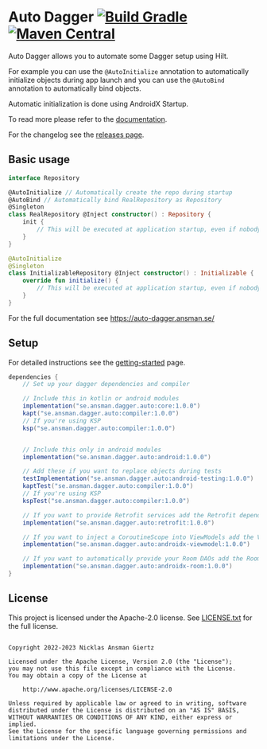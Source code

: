 Auto Dagger [![Build Gradle](https://github.com/ansman/auto-dagger/actions/workflows/gradle.yml/badge.svg?branch=main)](https://github.com/ansman/auto-dagger/actions/workflows/gradle.yml) [![Maven Central](https://img.shields.io/maven-central/v/se.ansman.dagger.auto/core.svg)](https://central.sonatype.com/search?namespace=se.ansman.dagger.auto)
===
Auto Dagger allows you to automate some Dagger setup using Hilt.

For example you can use the `@AutoInitialize` annotation to automatically initialize objects
during app launch and you can use the `@AutoBind` annotation to automatically bind objects.

Automatic initialization is done using AndroidX Startup.

To read more please refer to the [documentation](https://auto-dagger.ansman.se/).

For the changelog see the [releases page](https://github.com/ansman/auto-dagger/releases).

Basic usage
---
```kotlin
interface Repository

@AutoInitialize // Automatically create the repo during startup
@AutoBind // Automatically bind RealRepository as Repository
@Singleton
class RealRepository @Inject constructor() : Repository {
    init {
        // This will be executed at application startup, even if nobody injects it.
    }
}

@AutoInitialize
@Singleton
class InitializableRepository @Inject constructor() : Initializable {
    override fun initialize() {
        // This will be executed at application startup, even if nobody injects it.
    }
}

```

For the full documentation see https://auto-dagger.ansman.se/

Setup
---
For detailed instructions see the [getting-started](https://auto-dagger.ansman.se/latest/getting-started/) page.
```groovy
dependencies {
    // Set up your dagger dependencies and compiler

    // Include this in kotlin or android modules
    implementation("se.ansman.dagger.auto:core:1.0.0")
    kapt("se.ansman.dagger.auto:compiler:1.0.0")
    // If you're using KSP
    ksp("se.ansman.dagger.auto:compiler:1.0.0")


    // Include this only in android modules
    implementation("se.ansman.dagger.auto:android:1.0.0")

    // Add these if you want to replace objects during tests
    testImplementation("se.ansman.dagger.auto:android-testing:1.0.0")
    kaptTest("se.ansman.dagger.auto:compiler:1.0.0")
    // If you're using KSP
    kspTest("se.ansman.dagger.auto:compiler:1.0.0")

    // If you want to provide Retrofit services add the Retrofit dependency
    implementation("se.ansman.dagger.auto:retrofit:1.0.0")

    // If you want to inject a CoroutineScope into ViewModels add the ViewModel dependency
    implementation("se.ansman.dagger.auto:androidx-viewmodel:1.0.0")

    // If you want to automatically provide your Room DAOs add the Room dependency
    implementation("se.ansman.dagger.auto:androidx-room:1.0.0")
}
```

License
---
This project is licensed under the Apache-2.0 license. See [LICENSE.txt](LICENSE.txt) for the full license.
```plain

Copyright 2022-2023 Nicklas Ansman Giertz

Licensed under the Apache License, Version 2.0 (the "License");
you may not use this file except in compliance with the License.
You may obtain a copy of the License at

    http://www.apache.org/licenses/LICENSE-2.0

Unless required by applicable law or agreed to in writing, software
distributed under the License is distributed on an "AS IS" BASIS,
WITHOUT WARRANTIES OR CONDITIONS OF ANY KIND, either express or implied.
See the License for the specific language governing permissions and
limitations under the License.
```
